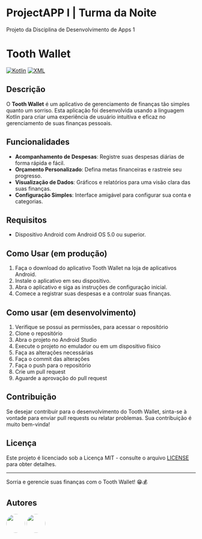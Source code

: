 # ProjectAPP I | Turma da Noite
Projeto da Disciplina de Desenvolvimento de Apps 1

# Tooth Wallet

[![Kotlin](https://img.shields.io/badge/Kotlin-red.svg)](https://kotlinlang.org/)
[![XML](https://img.shields.io/badge/XML-Markup-orange.svg)](https://www.w3.org/XML/)

## Descrição

O **Tooth Wallet** é um aplicativo de gerenciamento de finanças tão simples quanto um sorriso.
Esta aplicação foi desenvolvida usando a linguagem Kotlin para criar uma experiência de usuário intuitiva e eficaz no 
gerenciamento de suas finanças pessoais.

## Funcionalidades

- **Acompanhamento de Despesas**: Registre suas despesas diárias de forma rápida e fácil.
- **Orçamento Personalizado**: Defina metas financeiras e rastreie seu progresso.
- **Visualização de Dados**: Gráficos e relatórios para uma visão clara das suas finanças.
- **Configuração Simples**: Interface amigável para configurar sua conta e categorias.

## Requisitos

- Dispositivo Android com Android OS 5.0 ou superior.

## Como Usar (em produção)

1. Faça o download do aplicativo Tooth Wallet na loja de aplicativos Android.
2. Instale o aplicativo em seu dispositivo.
3. Abra o aplicativo e siga as instruções de configuração inicial.
4. Comece a registrar suas despesas e a controlar suas finanças.

## Como usar (em desenvolvimento)
1. Verifique se possui as permissões, para acessar o repositório
2. Clone o repositório
3. Abra o projeto no Android Studio
4. Execute o projeto no emulador ou em um dispositivo físico
5. Faça as alterações necessárias
6. Faça o commit das alterações
7. Faça o push para o repositório
8. Crie um pull request
9. Aguarde a aprovação do pull request

## Contribuição

Se desejar contribuir para o desenvolvimento do Tooth Wallet, sinta-se à vontade para enviar 
pull requests ou relatar problemas. Sua contribuição é muito bem-vinda!

## Licença

Este projeto é licenciado sob a Licença MIT - consulte o arquivo [LICENSE](LICENSE) para obter detalhes.

---
Sorria e gerencie suas finanças com o Tooth Wallet! 😁💰

## Autores
<div>
<image href="https://github.com/thalys93" src="https://avatars.githubusercontent.com/u/102838847?s=400&u=1848d3262086831f934e0fddc76566dfcefd5f11&v=4r" width="50px" style="border-radius: 50%;" />
<image href="https://github.com/Maathias01" src="https://avatars.githubusercontent.com/u/105599144?v=4" width="50px"  style="border-radius: 50%;"/>
</div>
